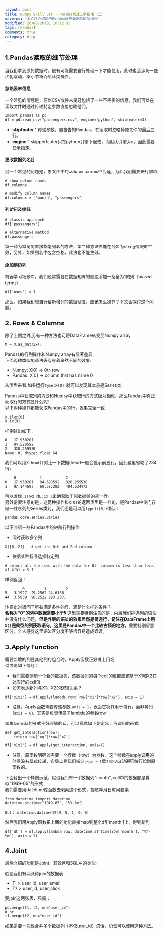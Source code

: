 ```yaml
---
layout: post
title: Numpy Skill Set - Pandas快速上手指南（二）
excerpt: "本文将介绍运用Pandas处理数据的进阶操作"
modified: 26/08/2018, 16:12:01
tags: [Pandas]
comments: true
category: blog
---
```


## 1.Pandas读取的细节处理

当我们拿到原始数据时，很有可能需要自行处理一下才能使用，此时也会涉及一些优化改动，本小节将介绍此类操作。

#### 忽略表末信息
一个常见的情境是，原始CSV文件末尾还包括了一些不需要的信息，我们可以在读取文件时通过传递特定参数直接忽略他们。
```
import pandas as pd
df = pd.read_csv("passengers.csv", engine="python", skipfooter=3)
```
- **skipfooter**：传递参数，直接告知Pandas，在读取时忽略掉原文件的最后三行。
- **engine**：skipperfooter只在python引擎下起效，而默认引擎为c，因此需要显示指定。

#### 更改数据列名目
另一个常见的问题是，原文件中的column names不合适，为此我们需要进行修改
```
# show column names
df.columns

# modify column names
df.columns = ["month", "passengers"]
```
#### 列访问及捷径
```
# classic approach
df['passengers']

# alternative method
df.passengers
```
第一种为常见的直接指定列名的方法，第二种方法仅能在列名为string情况时生效，另外，如果列名中包含空格，此法也不能生效。

#### 添加侧边列
机器学习场景中，我们经常需要在数据矩阵的侧边添加一条全为1的列（biased terms）
```
df['ones'] = 1
```
那么，如果我们想自行给新增列的数据赋值，应该怎么操作？下文会探讨这个问题。


## 2. Rows & Columns
除了上例之外,另有一种方法也可将DataFrame转换至Numpy array

```
M = X.as_matrix()
```
Pandas的行列操作和Numpy array有显著差异,  
下面两种类似的语法表达有着全然不同的效果:
- Numpy: X[0] -> 0th row
- Pandas: X[0] -> column that has name 0

从类型来看,如果运行`type(X[0])`就可以发现其本质是Series类.

Pandas中获取列的方式和Numpy中获取行的方式极为相似，那么Pandas中真正获取行的方式是什么呢?  
以下两种操作都能获取Pandas中的行，效果完全一致
```
X.iloc[0]
X.ix[0]
```
样例输出如下：
```
0	17.930201
1	94.520592
2	320.259530
Name: 0, dtype: float 64
```
我们可以用`X.head()`对比一下数据(head一般会显示前五行，因此这里省略了234行)
```
	0			1			2
0	17.930201	94.520592	320.259530
1	97.144697	69.593282	404.634472
```
可以发现`.iloc[]`和`.ix[]`正确获取了原数据帧的第一行。  
另外需要注意的是，这两种操作和`X[0]`的返回类型是一样的，是Pandas中专门存储一维序列的Series类别，我们还是可以用`type(X[0])`确认：
```
pandas.core.series.Series
```

以下介绍一些Pandas中的进阶行列操作
- 同时获取多个列
```
X[[0, 2]]	# get the 0th and 2nd column
```
- 依据某种标准选择特定列
```
# select all the rows with the data for 0th column is less than five.
X[ X[0] < 5 ]
```
样例返回：
```
		0		  1		    2
5	3.1927	29.2562	94.6188
44	3.5939	96.2522	293.2371
```
注意此时返回了所有满足条件的行，满足什么样的条件？  
**名称为"0"的列中数据需要小于5**
这里需要特别注意的是，内层我们挑选列的语法并没有什么问题，**但是外层的语法的效果居然是筛选行，记住在DataFrame上用`X[]`是典型的列获取语句，这里是Pandas中一个比较古怪的地方**，需要特别留意区分，个人感觉这里语法区分度不够很容易造成误读。

## 3.Apply Function
需要新增的列是其他列的组合时，Apply函数正好排上用场  
试考虑如下情境：
- 我们需要创制一个新的数据列，该数据列的每个cell的值都应该基于X1和X2在对应行的cell值
- 如何表达新列与X1、X2的逻辑关系？

```
df['x1x2'] = df.apply(lambda row: row['x1']*row['x2'], axis = 1)
```

- 注意，Apply函数需要传递参数 `axis = 1`，表面它将作用于每行，而非每列(`axis = 0`)，其实是负责传递了lambda的参数row

如果lambda的形式不好理解的话，可以看成如下先定义，再调用的形式
```
def get_interaction(row):
	return row['xq']*row['x2']
    
df['x1x2'] = df.apply(get_interaction, axis=1)
```
- 注意，原函数明确的需要一个行数（row）为参数，这个参数在apply调用的时候没有显式传递，实质上是我们指定`axis = 1`后apply自动遍历每行给到原函数的。

下面给出一个样例示范，假设我们有一个数据列"month", cell中的数据都是类似"1949-05"的形式  
我们需要用datetime库函数去剥离这个形式，提取年月日时间要素
```
from datetime immport datetime
datetime.strtime("1949-05", "%Y-%m")

Out： datetime.datime(1949, 5, 1, 0, 0)
```
然后我们用Apply函数把上面的功能直接map到整个df['month']上，得到新列
```
df['dt'] = df.apply(lambda row: datetime.strtime(row['month'], "%Y-%m"), axis = 1)
```

## 4.Joint
最后介绍的功能是Joint，其效用和SQL中的类似。

假设我们有两张待join的数据表  
- T1 > user_id, user_email
- T2 > user_id, user_click

要join这两张表，只需：
```
pd.merge(t1, t2, on="user_id")
# or
t1.merge(t2, on="user_id")
```

如果需要一次性合并多个数据列（不仅user_id）的话，仍然可以使用这种方法。
